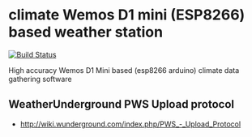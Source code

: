 # climate Wemos D1 mini (ESP8266) based weather station
[![Build Status](https://travis-ci.org/thebentern/climate.svg?branch=master)](https://travis-ci.org/thebentern/climate)

High accuracy Wemos D1 Mini based (esp8266 arduino) climate data gathering software


## WeatherUnderground PWS Upload protocol

* http://wiki.wunderground.com/index.php/PWS_-_Upload_Protocol
